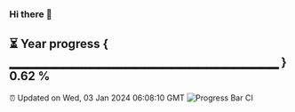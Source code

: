 ### Hi there 👋
⏳ Year progress { ▁▁▁▁▁▁▁▁▁▁▁▁▁▁▁▁▁▁▁▁▁▁▁▁▁▁▁▁▁▁ } 0.62 %
---
⏰ Updated on Wed, 03 Jan 2024 06:08:10 GMT
![Progress Bar CI](https://github.com/Moyi321/Moyi321/workflows/Progress%20Bar%20CI/badge.svg)
